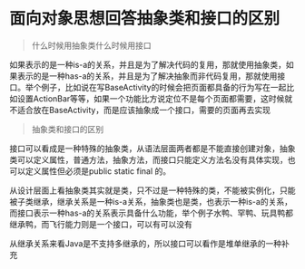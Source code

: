 # 面向对象思想回答抽象类和接口的区别

> 什么时候用抽象类什么时候用接口

如果表示的是一种is-a的关系，并且是为了解决代码的复用，那就使用抽象类，如果表示的是一种has-a的关系，并且是为了解决抽象而非代码复用，那就使用接口。举个例子，比如说在写BaseActivity的时候会把页面都具备的行为写在一起比如设置ActionBar等等，如果一个功能比方说定位不是每个页面都需要，这时候就不适合放在BaseActivity，而是应该抽象成一个接口，需要的页面再去实现



> 抽象类和接口的区别

接口可以看成是一种特殊的抽象类，从语法层面两者都是不能直接创建对象，抽象类可以定义属性，普通方法，抽象方法，而接口只能定义方法名没有具体实现，也可以定义属性但必须是public  static   final 的。

从设计层面上看抽象类其实就是类，只不过是一种特殊的类，不能被实例化，只能被子类继承，继承关系是一种is-a关系，抽象类也是类，也表示一种is-a的关系，而接口表示一种has-a的关系表示具备什么功能，举个例子水鸭、罕鸭、玩具鸭都继承鸭，而飞行能力则是一个接口，可以有可以没有

从继承关系来看Java是不支持多继承的，所以接口可以看作是堆单继承的一种补充 

